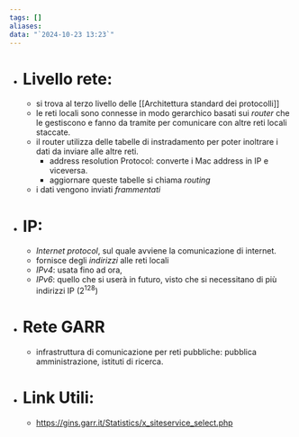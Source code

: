 ```yaml
---
tags: []
aliases: 
data: "`2024-10-23 13:23`"
---
```

- # Livello rete:
	- si trova al terzo livello delle [[Architettura standard dei protocolli]] 
	- le reti locali sono connesse in modo gerarchico basati sui _router_ che le gestiscono e fanno da tramite per comunicare con altre reti locali staccate. 
	- il router utilizza delle tabelle di instradamento per poter inoltrare i dati da inviare alle altre reti.
		- address resolution Protocol: converte i Mac address in IP e viceversa.
		- aggiornare queste tabelle si chiama _routing_
	- i dati vengono inviati _frammentati_ 
- # IP:
	- _Internet protocol_, sul quale avviene la comunicazione di internet. 
	- fornisce degli _indirizzi_ alle reti locali 
	- _IPv4_: usata fino ad ora, 
	- _IPv6_: quello che si userà in futuro, visto che si necessitano di più indirizzi IP ($2^{128}$) 
- # Rete GARR
	- infrastruttura di comunicazione per reti pubbliche: pubblica amministrazione, istituti di ricerca.
- # Link Utili:
	- https://gins.garr.it/Statistics/x_siteservice_select.php